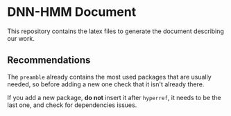 # DNN-HMM Document

This repository contains the latex files to generate the document describing our work.

## Recommendations

The `preamble` already contains the most used packages that are usually needed, so before adding a new one check that it isn't already there.

If you add a new package, **do not** insert it after `hyperref`, it needs to be the last one, and check for dependencies issues.
